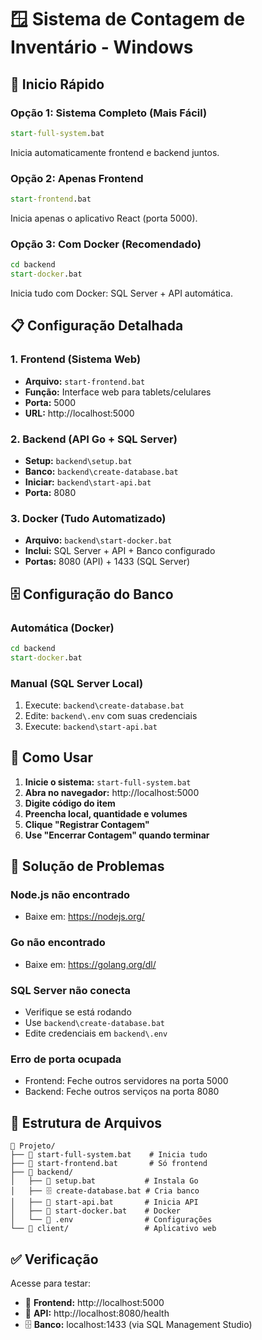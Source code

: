 # 🪟 Sistema de Contagem de Inventário - Windows

## 🚀 Inicio Rápido

### Opção 1: Sistema Completo (Mais Fácil)
```cmd
start-full-system.bat
```
Inicia automaticamente frontend e backend juntos.

### Opção 2: Apenas Frontend
```cmd
start-frontend.bat
```
Inicia apenas o aplicativo React (porta 5000).

### Opção 3: Com Docker (Recomendado)
```cmd
cd backend
start-docker.bat
```
Inicia tudo com Docker: SQL Server + API automática.

## 📋 Configuração Detalhada

### 1. Frontend (Sistema Web)
- **Arquivo:** `start-frontend.bat`
- **Função:** Interface web para tablets/celulares
- **Porta:** 5000
- **URL:** http://localhost:5000

### 2. Backend (API Go + SQL Server)
- **Setup:** `backend\setup.bat`
- **Banco:** `backend\create-database.bat`
- **Iniciar:** `backend\start-api.bat`
- **Porta:** 8080

### 3. Docker (Tudo Automatizado)
- **Arquivo:** `backend\start-docker.bat`
- **Inclui:** SQL Server + API + Banco configurado
- **Portas:** 8080 (API) + 1433 (SQL Server)

## 🗄️ Configuração do Banco

### Automática (Docker)
```cmd
cd backend
start-docker.bat
```

### Manual (SQL Server Local)
1. Execute: `backend\create-database.bat`
2. Edite: `backend\.env` com suas credenciais
3. Execute: `backend\start-api.bat`

## 📱 Como Usar

1. **Inicie o sistema:** `start-full-system.bat`
2. **Abra no navegador:** http://localhost:5000
3. **Digite código do item**
4. **Preencha local, quantidade e volumes**
5. **Clique "Registrar Contagem"**
6. **Use "Encerrar Contagem" quando terminar**

## 🔧 Solução de Problemas

### Node.js não encontrado
- Baixe em: https://nodejs.org/

### Go não encontrado  
- Baixe em: https://golang.org/dl/

### SQL Server não conecta
- Verifique se está rodando
- Use `backend\create-database.bat`
- Edite credenciais em `backend\.env`

### Erro de porta ocupada
- Frontend: Feche outros servidores na porta 5000
- Backend: Feche outros serviços na porta 8080

## 📁 Estrutura de Arquivos

```
📂 Projeto/
├── 🚀 start-full-system.bat    # Inicia tudo
├── 📱 start-frontend.bat       # Só frontend  
├── 📂 backend/
│   ├── 🔧 setup.bat           # Instala Go
│   ├── 🗄️ create-database.bat # Cria banco
│   ├── 🚀 start-api.bat       # Inicia API
│   ├── 🐳 start-docker.bat    # Docker
│   └── 📄 .env                # Configurações
└── 📂 client/                 # Aplicativo web
```

## ✅ Verificação

Acesse para testar:
- 📱 **Frontend:** http://localhost:5000
- 📡 **API:** http://localhost:8080/health
- 🗄️ **Banco:** localhost:1433 (via SQL Management Studio)